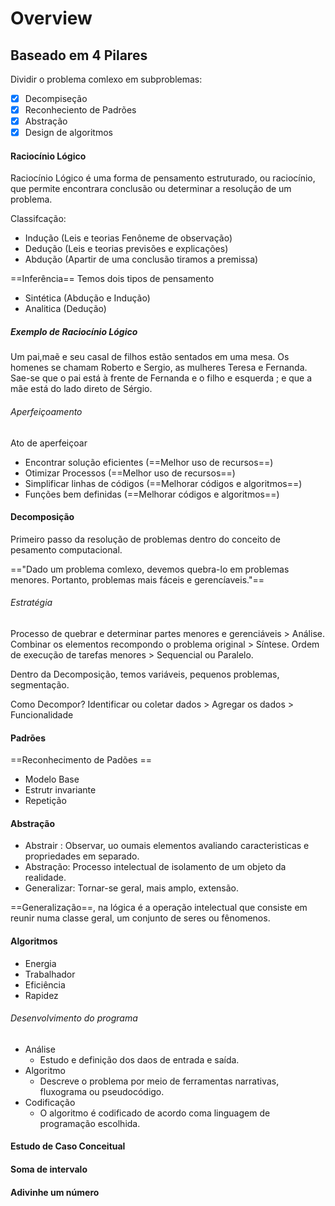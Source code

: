 # Overview

## Baseado em 4 Pilares

Dividir o problema comlexo em subproblemas:

- [x]  Decompiseção
- [x] Reconheciento de Padrões
- [x] Abstração
- [x] Design de algoritmos

#### Raciocínio Lógico
Raciocínio Lógico é uma forma de pensamento estruturado, ou raciocínio, que permite encontrara conclusão ou determinar a resolução de um problema.

Classifcação: 
- Indução (Leis e teorias Fenôneme de observação)
- Dedução (Leis e teorias previsões e explicações)
- Abdução (Apartir de uma conclusão tiramos a premissa)

==Inferência== 
Temos dois tipos de pensamento 
- Sintética (Abdução e Indução)
- Analitica (Dedução)


##### Exemplo de Raciocínio Lógico
Um pai,maẽ e seu casal de filhos estão sentados em uma mesa. Os homenes se chamam Roberto e Sergio, as mulheres Teresa e Fernanda. Sae-se que o pai está à frente de Fernanda e o filho  e esquerda ; e que a mãe está do lado direto de Sérgio.

###### Aperfeiçoamento
Ato de aperfeiçoar
- Encontrar solução eficientes (==Melhor uso de recursos==)
- Otimizar Processos (==Melhor uso de recursos==)
- Simplificar linhas de códigos (==Melhorar códigos e algoritmos==)
- Funções bem definidas (==Melhorar códigos e algoritmos==)

#### Decomposição
Primeiro passo da resolução de problemas dentro do conceito de pesamento computacional.

=="Dado um problema comlexo, devemos quebra-lo em problemas menores. Portanto, problemas mais fáceis e gerencíaveis."==

###### Estratégia
Processo de quebrar e determinar partes menores e gerenciáveis > Análise.
Combinar os elementos recompondo o problema original > Síntese.
Ordem de execução de tarefas menores > Sequencial  ou Paralelo.

Dentro da Decomposição, temos variáveis, pequenos problemas, segmentação.

Como Decompor?
Identificar ou coletar dados > Agregar os dados > Funcionalidade


#### Padrões
==Reconhecimento de Padões ==
- Modelo Base
- Estrutr invariante
- Repetição

#### Abstração
- Abstrair : Observar, uo oumais elementos avaliando caracteristicas e propriedades em separado.
- Abstração: Processo intelectual de isolamento de um objeto da realidade.
- Generalizar: Tornar-se geral, mais amplo, extensão.

==Generalização==, na lógica é a operação intelectual que consiste em reunir numa classe geral, um conjunto de seres ou fênomenos.

#### Algoritmos
- Energia
- Trabalhador
- Eficiência
- Rapidez

###### Desenvolvimento do programa
- Análise
	- Estudo e definição dos daos de entrada e saída.
- Algoritmo
	- Descreve o problema por meio de ferramentas narrativas, fluxograma ou pseudocódigo.
- Codificação
	- O algoritmo é codificado de acordo coma linguagem de programação escolhida.


#### Estudo de Caso Conceitual
#### Soma de intervalo
#### Adivinhe um número
